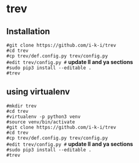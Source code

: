 # trev

## Installation

`#git clone https://github.com/i-k-i/trev`  
`#cd trev`  
`#cp trev/def.config.py trev/config.py`  
`#edit trev/config.py #` __update ll and ya sections__  
`#sudo pip3 install --editable .`  
`#trev`  


## using virtualenv

`#mkdir trev`  
`#cd trev`  
`#virtualenv -p python3 venv`  
`#source venv/bin/activate`  
`#git clone https://github.com/i-k-i/trev`  
`#cd trev`  
`#cp trev/def.config.py trev/config.py`  
`#edit trev/config.py #` __update ll and ya sections__  
`#sudo pip3 install --editable .`  
`#trev`  
